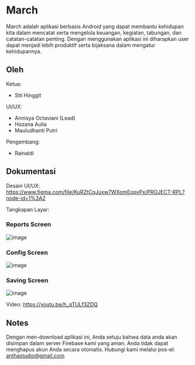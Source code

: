 # March
March adalah aplikasi berbasis Android yang dapat membantu kehidupan kita dalam mencatat serta mengelola keuangan, kegiatan, tabungan, dan catatan-catatan penting. 
Dengan menggunakan aplikasi ini diharapkan user dapat menjadi lebih produktif serta bijaksana dalam mengatur kehidupannya.

## Oleh

Ketua:
- Siti Hinggit

UI/UX: 
- Annisya Octaviani (Lead)
- Hozana Aulia 
- Mauludhanti Putri

Pengembang:
- Rainaldi
 
## Dokumentasi
Desain UI/UX: https://www.figma.com/file/KuRZtCqJuxw7WXomEopvPx/PROJECT-RPL?node-id=1%3A2

Tangkapan Layar: 
### Reports Screen
![image](https://user-images.githubusercontent.com/87333145/125336480-071f3b00-e378-11eb-8bc7-fd64f6206c5a.png) 

### Config Screen
![image](https://user-images.githubusercontent.com/87333145/125335706-0e921480-e377-11eb-9c60-6e6af1017793.png) 

### Saving Screen
![image](https://user-images.githubusercontent.com/87333145/125336769-64b38780-e378-11eb-8e92-f160a126a594.png)

Video: https://youtu.be/h_qTULf3ZDQ

## Notes
Dengan men-download aplikasi ini, Anda setuju bahwa data anda akan disimpan dalam server Firebase kami yang aman. Anda tidak dapat menghapus akun Anda secara otomatis.
Hubungi kami melalui pos-el: anthastudio@gmail.com

